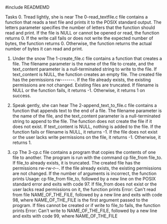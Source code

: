 #include READMEMD

Tasks
0. Tread lightly, she is near
The 0-read_textfile.c file contains a function that reads a text file and prints it to the POSIX standard output. The letters parameter specifies the number of letters that the function should read and print. If the file is NULL or cannot be opened or read, the function returns 0. If the write call fails or does not write the expected number of bytes, the function returns 0. Otherwise, the function returns the actual number of bytes it can read and print.

1. Under the snow
The 1-create_file.c file contains a function that creates a file. The filename parameter is the name of the file to create, and the text_content parameter is a null-terminated string to write to the file. If text_content is NULL, the function creates an empty file. The created file has the permissions rw-------. If the file already exists, the existing permissions are not changed. Existing files are truncated. If filename is NULL or the function fails, it returns -1. Otherwise, it returns 1 on success.

2. Speak gently, she can hear
The 2-append_text_to_file.c file contains a function that appends text to the end of a file. The filename parameter is the name of the file, and the text_content parameter is a null-terminated string to append to the file. The function does not create the file if it does not exist. If text_content is NULL, nothing is added to the file. If the function fails or filename is NULL, it returns -1. If the file does not exist or the user lacks write permissions on the file, it returns -1. Otherwise, it returns 1.

3. cp
The 3-cp.c file contains a program that copies the contents of one file to another. The program is run with the command cp file_from file_to. If file_to already exists, it is truncated. The created file has the permissions rw-rw-r--. If the file already exists, the existing permissions are not changed. If the number of arguments is incorrect, the function prints Usage: cp file_from file_to, followed by a new line on the POSIX standard error and exits with code 97. If file_from does not exist or the user lacks read permissions on it, the function prints Error: Can't read from file NAME_OF_THE_FILE, followed by a new line and exits with code 98, where NAME_OF_THE_FILE is the first argument passed to the program. If files cannot be created or if write to file_to fails, the function prints Error: Can't write to NAME_OF_THE_FILE, followed by a new line and exits with code 99, where NAME_OF_THE_FILE
